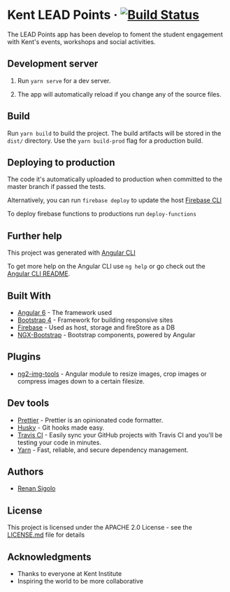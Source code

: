 # Kent LEAD Points &middot; [![Build Status](https://travis-ci.org/KentDevelopment/lead-app.svg?branch=master)](https://travis-ci.org/KentDevelopment/lead-app)

The LEAD Points app has been develop to foment the student engagement with Kent's events, workshops and social activities.

## Development server

1. Run `yarn serve` for a dev server.

1. The app will automatically reload if you change any of the source files.

## Build

Run `yarn build` to build the project. The build artifacts will be stored in the `dist/` directory. Use the `yarn build-prod` flag for a production build.

## Deploying to production

The code it's automatically uploaded to production when committed to the master branch if passed the tests.

Alternatively, you can run `firebase deploy` to update the host [Firebase CLI](https://firebase.google.com/docs/cli/)

To deploy firebase functions to productions run `deploy-functions`

## Further help

This project was generated with [Angular CLI](https://github.com/angular/angular-cli)

To get more help on the Angular CLI use `ng help` or go check out the [Angular CLI README](https://github.com/angular/angular-cli/blob/master/README.md).

## Built With

* [Angular 6](https://angular.io/) - The framework used
* [Bootstrap 4](https://getbootstrap.com/) - Framework for building responsive sites
* [Firebase](https://firebase.google.com/) - Used as host, storage and fireStore as a DB
* [NGX-Bootstrap](https://valor-software.com/ngx-bootstrap/#/) - Bootstrap components, powered by Angular

## Plugins

* [ng2-img-tools](https://github.com/bergben/ng2-img-tools) - Angular module to resize images, crop images or compress images down to a certain filesize.

## Dev tools

* [Prettier](https://prettier.io/) - Prettier is an opinionated code formatter.
* [Husky](https://github.com/typicode/husky.git) - Git hooks made easy.
* [Travis CI](https://travis-ci.org/) - Easily sync your GitHub projects with Travis CI and you'll be testing your code in minutes.
* [Yarn](https://yarnpkg.com/en/) - Fast, reliable, and secure dependency management.

## Authors

* [Renan Sigolo](https://github.com/renansigolo)

## License

This project is licensed under the APACHE 2.0 License - see the [LICENSE.md](LICENSE.md) file for details

## Acknowledgments

* Thanks to everyone at Kent Institute
* Inspiring the world to be more collaborative
